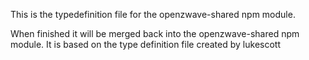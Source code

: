 This is the typedefinition file for the openzwave-shared npm module.

When finished it will be merged back into the openzwave-shared npm module.
It is based on the type definition file created by lukescott
